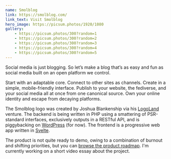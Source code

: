 ```yaml
---
name: Smolblog
link: https://smolblog.com/
link_text: Visit Smolblog
hero_image: https://picsum.photos/1920/1080
gallery:
	- https://picsum.photos/300?random=1
	- https://picsum.photos/300?random=2
	- https://picsum.photos/300?random=3
	- https://picsum.photos/300?random=4
	- https://picsum.photos/300?random=5
---
```


Social media is just blogging. So let’s make a blog that’s as easy and fun as social media built on an open platform we
control.

Start with an adaptable core. Connect to other sites as channels. Create in a simple, mobile-friendly interface. Publish
to your website, the fediverse, and your social media all at once from one canonical source. Own your online identity
and escape from decaying platforms.

The Smolblog logo was created by Joshua Blankenship via his [LogoLand][ll] venture. The backend is being written in PHP
using a smattering of PSR-standard interfaces, exclusively outputs in a RESTful API, and is piggybacking on
[WordPress][wp] (for now). The frontend is a progressive web app written in [Svelte][svelte].

The product is not quite ready to demo, owing to a combination of burnout and shifting priorities, but you can [browse
the product roadmap][roadmap]. I'm currently working on a short video essay about the project.

[ll]: https://logoland.biz
[wp]: https://wordpress.org
[svelte]: https://svelte.dev
[roadmap]: https://eph.me/sbkanban
